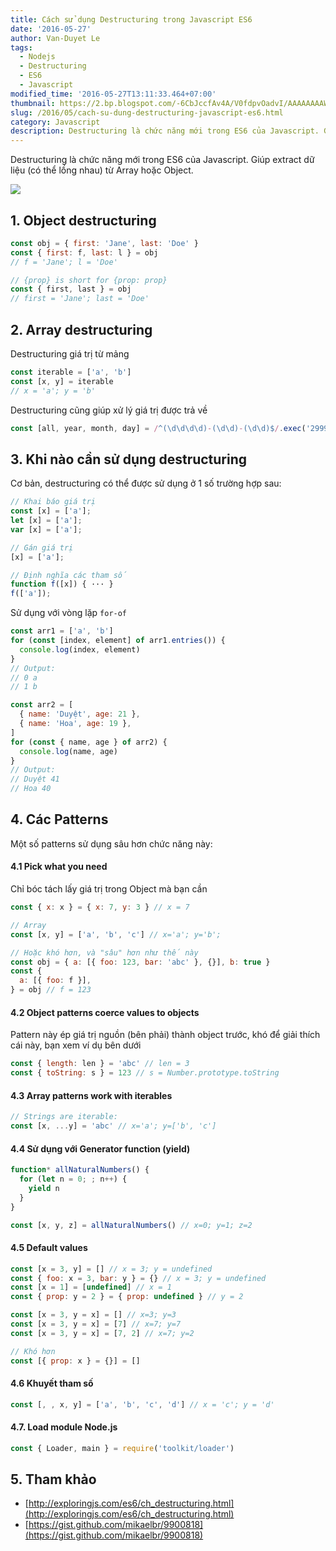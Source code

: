 ```yaml
---
title: Cách sử dụng Destructuring trong Javascript ES6
date: '2016-05-27'
author: Van-Duyet Le
tags:
  - Nodejs
  - Destructuring
  - ES6
  - Javascript
modified_time: '2016-05-27T13:11:33.464+07:00'
thumbnail: https://2.bp.blogspot.com/-6CbJccfAv4A/V0fdpvOadvI/AAAAAAAAWEM/Z7TwERT_aAgcV-HfBQZfq-yXOCOBqomtQCK4B/s1600/es6-destructuring.png
slug: /2016/05/cach-su-dung-destructuring-javascript-es6.html
category: Javascript
description: Destructuring là chức năng mới trong ES6 của Javascript. Giúp extract dữ liệu (có thể lồng nhau) từ Array hoặc Object.
---
```


Destructuring là chức năng mới trong ES6 của Javascript. Giúp extract dữ liệu (có thể lồng nhau) từ Array hoặc Object.

![](https://2.bp.blogspot.com/-6CbJccfAv4A/V0fdpvOadvI/AAAAAAAAWEM/Z7TwERT_aAgcV-HfBQZfq-yXOCOBqomtQCK4B/s1600/es6-destructuring.png)

## 1. Object destructuring

```js
const obj = { first: 'Jane', last: 'Doe' }
const { first: f, last: l } = obj
// f = 'Jane'; l = 'Doe'

// {prop} is short for {prop: prop}
const { first, last } = obj
// first = 'Jane'; last = 'Doe'
```

## 2. Array destructuring

Destructuring giá trị từ mảng

```js
const iterable = ['a', 'b']
const [x, y] = iterable
// x = 'a'; y = 'b'
```

Destructuring cũng giúp xử lý giá trị được trả về

```js
const [all, year, month, day] = /^(\d\d\d\d)-(\d\d)-(\d\d)$/.exec('2999-12-31')
```

## 3. Khi nào cần sử dụng destructuring

Cơ bản, destructuring có thể được sử dụng ở 1 số trường hợp sau:

```js
// Khai báo giá trị
const [x] = ['a'];
let [x] = ['a'];
var [x] = ['a'];

// Gán giá trị
[x] = ['a'];

// Định nghĩa các tham số
function f([x]) { ··· }
f(['a']);
```

Sử dụng với vòng lặp `for-of`

```js
const arr1 = ['a', 'b']
for (const [index, element] of arr1.entries()) {
  console.log(index, element)
}
// Output:
// 0 a
// 1 b

const arr2 = [
  { name: 'Duyệt', age: 21 },
  { name: 'Hoa', age: 19 },
]
for (const { name, age } of arr2) {
  console.log(name, age)
}
// Output:
// Duyệt 41
// Hoa 40
```

## 4. Các Patterns

Một số patterns sử dụng sâu hơn chức năng này:

#### 4.1 Pick what you need

Chỉ bóc tách lấy giá trị trong Object mà bạn cần

```js
const { x: x } = { x: 7, y: 3 } // x = 7

// Array
const [x, y] = ['a', 'b', 'c'] // x='a'; y='b';

// Hoặc khó hơn, và "sâu" hơn như thế này
const obj = { a: [{ foo: 123, bar: 'abc' }, {}], b: true }
const {
  a: [{ foo: f }],
} = obj // f = 123
```

#### 4.2 Object patterns coerce values to objects

Pattern này ép giá trị nguồn (bên phải) thành object trước, khó để giải thích cái này, bạn xem ví dụ bên dưới<br />

```js
const { length: len } = 'abc' // len = 3
const { toString: s } = 123 // s = Number.prototype.toString
```

#### 4.3 Array patterns work with iterables

```js
// Strings are iterable:
const [x, ...y] = 'abc' // x='a'; y=['b', 'c']
```

#### 4.4 Sử dụng với Generator function (yield)

```js
function* allNaturalNumbers() {
  for (let n = 0; ; n++) {
    yield n
  }
}

const [x, y, z] = allNaturalNumbers() // x=0; y=1; z=2
```

#### 4.5 Default values

```js
const [x = 3, y] = [] // x = 3; y = undefined
const { foo: x = 3, bar: y } = {} // x = 3; y = undefined
const [x = 1] = [undefined] // x = 1
const { prop: y = 2 } = { prop: undefined } // y = 2

const [x = 3, y = x] = [] // x=3; y=3
const [x = 3, y = x] = [7] // x=7; y=7
const [x = 3, y = x] = [7, 2] // x=7; y=2

// Khó hơn
const [{ prop: x } = {}] = []
```

#### 4.6 Khuyết tham số

```js
const [, , x, y] = ['a', 'b', 'c', 'd'] // x = 'c'; y = 'd'
```

#### 4.7. Load module Node.js

```js
const { Loader, main } = require('toolkit/loader')
```

## 5. Tham khảo

- [http://exploringjs.com/es6/ch_destructuring.html](http://exploringjs.com/es6/ch_destructuring.html)
- [https://gist.github.com/mikaelbr/9900818](https://gist.github.com/mikaelbr/9900818)
